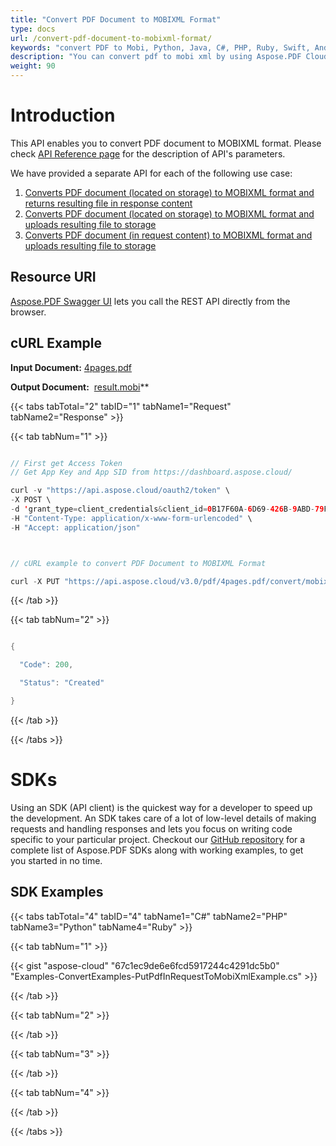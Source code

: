 ```yaml
---
title: "Convert PDF Document to MOBIXML Format"
type: docs
url: /convert-pdf-document-to-mobixml-format/
keywords: "convert PDF to Mobi, Python, Java, C#, PHP, Ruby, Swift, Android, Go"
description: "You can convert pdf to mobi xml by using Aspose.PDF Cloud REST API. The SDKs are available in various languages such as, C#, Java, Python, Ruby, PHP, Node.js, Swift, Android and Go. Please check API Reference page for the description of API&amp;apos;s parameters."
weight: 90
---
```


# **Introduction**
This API enables you to convert PDF document to MOBIXML format. Please check [API Reference page](https://apireference.aspose.cloud/pdf/#!/Convert/PutPdfInStorageToMobiXml) for the description of API's parameters.

We have provided a separate API for each of the following use case:

1. [Converts PDF document (located on storage) to MOBIXML format and returns resulting file in response content](https://apireference.aspose.cloud/pdf/#!/Convert/GetPdfInStorageToMobiXml)
1. [Converts PDF document (located on storage) to MOBIXML format and uploads resulting file to storage](https://apireference.aspose.cloud/pdf/#!/Convert/PutPdfInStorageToMobiXml)
1. [Converts PDF document (in request content) to MOBIXML format and uploads resulting file to storage](https://apireference.aspose.cloud/pdf/#!/Convert/PutPdfInRequestToMobiXml)
## **Resource URI**
[Aspose.PDF Swagger UI](https://apireference.aspose.cloud/pdf/#!/Convert/PutPdfInStorageToMobiXml) lets you call the REST API directly from the browser.
## **cURL Example**
**Input Document:** [4pages.pdf](https://github.com/aspose-pdf-cloud/aspose-pdf-cloud-dotnet/blob/master/pdf/attachments/4pages.pdf) 

**Output Document:**  [result.mobi](https://github.com/aspose-pdf-cloud/aspose-pdf-cloud-dotnet/blob/master/pdf/attachments/result.mobi)** 

{{< tabs tabTotal="2" tabID="1" tabName1="Request" tabName2="Response" >}}

{{< tab tabNum="1" >}}

```java

// First get Access Token
// Get App Key and App SID from https://dashboard.aspose.cloud/

curl -v "https://api.aspose.cloud/oauth2/token" \
-X POST \
-d 'grant_type=client_credentials&client_id=0B17F60A-6D69-426B-9ABD-79F35A6E9F7B&client_secret=53b8b19adffa41a3e87dbbd8858977ae' \
-H "Content-Type: application/x-www-form-urlencoded" \
-H "Accept: application/json"



// cURL example to convert PDF Document to MOBIXML Format

curl -X PUT "https://api.aspose.cloud/v3.0/pdf/4pages.pdf/convert/mobixml?outPath=result.mobixml" -H "accept: application/json" -H "authorization: Bearer eyJhbGciOiJSUzI1NiIsInR5cCI6IkpXVCJ9.eyJuYmYiOjE1OTQyMDM0ODIsImV4cCI6MTU5NDI4OTg4MiwiaXNzIjoiaHR0cHM6Ly9hcGkuYXNwb3NlLmNsb3VkIiwiYXVkIjpbImh0dHBzOi8vYXBpLmFzcG9zZS5jbG91ZC9yZXNvdXJjZXMiLCJhcGkucGxhdGZvcm0iLCJhcGkucHJvZHVjdHMiLCJhcGkuc3RvcmFnZSJdLCJjbGllbnRfaWQiOiJiZmM1MzQyOS01NzkwLTRhZTUtOGE5Ni04OWVjYWJlNGIyYTAiLCJjbGllbnRfZGVmYXVsdF9zdG9yYWdlIjoiMjVDNDNBNUMtMEQ1RS00MjFCLTlGMTUtQjRCNzY0RDRCMEVEIiwiY2xpZW50X2lkU3J2SWQiOiI0MDQ4OTkiLCJzY29wZSI6WyJhcGkucGxhdGZvcm0iLCJhcGkucHJvZHVjdHMiLCJhcGkuc3RvcmFnZSJdfQ.Sms8wYcZrqsu-Z1us8ixABAHyWwo4TUlKNEeF2l-aUijOaAI0sk4t0XtltchkxtGVrks4YSEQ3_48LvksO72aoJfjICi6h3vZuxF_yrb5oNqw9yyq05vDO9EqH0YHhCFB0LTPFj9HhDmsEko7rbtHJtdmo2vxTGKWBBh8f1O0l2OTTbKww5LpYntZ_MOSgG8xbHj7DFl72idAfTMbX4_Zi1I4JgSw2IAbwB-WUnuLL27unzJB2uUApQsdI-lGaY8IEXAeqAcVcIZIve1hxzmFRN03SpPPKXDgV4P3hvG8xCrZ6pMoWh5IKcyyUXN5ZRvBnuMDsgiQb6ZC16XV2TMHQ"

```

{{< /tab >}}

{{< tab tabNum="2" >}}

```java

{

  "Code": 200,

  "Status": "Created"

}

```

{{< /tab >}}

{{< /tabs >}}
# **SDKs**
Using an SDK (API client) is the quickest way for a developer to speed up the development. An SDK takes care of a lot of low-level details of making requests and handling responses and lets you focus on writing code specific to your particular project. Checkout our [GitHub repository](https://github.com/aspose-pdf-cloud) for a complete list of Aspose.PDF SDKs along with working examples, to get you started in no time.
## **SDK Examples**
{{< tabs tabTotal="4" tabID="4" tabName1="C#" tabName2="PHP" tabName3="Python" tabName4="Ruby" >}}

{{< tab tabNum="1" >}}



{{< gist "aspose-cloud" "67c1ec9de6e6fcd5917244c4291dc5b0" "Examples-ConvertExamples-PutPdfInRequestToMobiXmlExample.cs" >}}

{{< /tab >}}

{{< tab tabNum="2" >}}



{{< /tab >}}

{{< tab tabNum="3" >}}



{{< /tab >}}

{{< tab tabNum="4" >}}



{{< /tab >}}

{{< /tabs >}}
